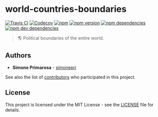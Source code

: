 # world-countries-boundaries
[![Travis CI](https://travis-ci.org/busrapidohq/world-countries-boundaries.svg?branch=master)](https://travis-ci.org/busrapidohq/world-countries-boundaries) [![Codecov](https://img.shields.io/codecov/c/github/busrapidohq/world-countries-boundaries/master.svg)](https://codecov.io/gh/busrapidohq/world-countries-boundaries) [![npm](https://img.shields.io/npm/dm/world-countries-boundaries.svg)](https://www.npmjs.com/package/world-countries-boundaries) [![npm version](https://img.shields.io/npm/v/world-countries-boundaries.svg)](https://www.npmjs.com/package/world-countries-boundaries) [![npm dependencies](https://david-dm.org/busrapidohq/world-countries-boundaries.svg)](https://david-dm.org/busrapidohq/world-countries-boundaries) [![npm dev dependencies](https://david-dm.org/busrapidohq/world-countries-boundaries/dev-status.svg)](https://david-dm.org/busrapidohq/world-countries-boundaries#info=devDependencies)
> 🌎 Political boundaries of the entire world.

## Authors
* **Simone Primarosa** - [simonepri](https://github.com/simonepri)

See also the list of [contributors](https://github.com/busrapidohq/world-countries-boundaries/contributors) who participated in this project.

## License
This project is licensed under the MIT License - see the [LICENSE](LICENSE) file for details.
